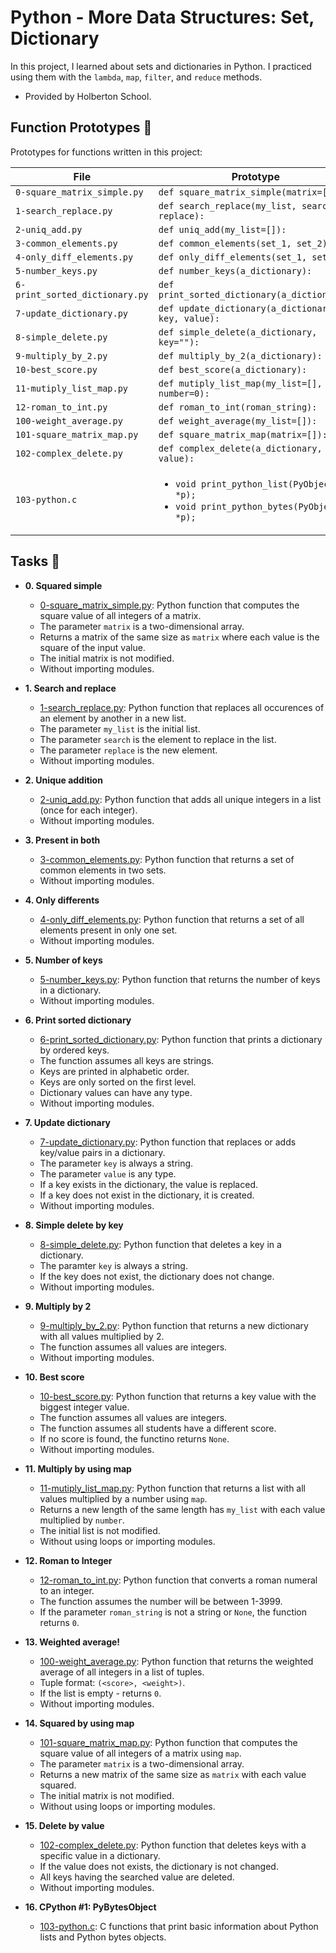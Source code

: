 # Python - More Data Structures: Set, Dictionary

In this project, I learned about sets and dictionaries in Python. I practiced using them
with the `lambda`, `map`, `filter`, and `reduce` methods.


* Provided by Holberton School.

## Function Prototypes :floppy_disk:

Prototypes for functions written in this project:

| File                           | Prototype                                                                                                 |
| ------------------------------ | --------------------------------------------------------------------------------------------------------- |
| `0-square_matrix_simple.py`    | `def square_matrix_simple(matrix=[]):`                                                                    |
| `1-search_replace.py`          | `def search_replace(my_list, search, replace):`                                                           |
| `2-uniq_add.py`                | `def uniq_add(my_list=[]):`                                                                               |
| `3-common_elements.py`         | `def common_elements(set_1, set_2):`                                                                      |
| `4-only_diff_elements.py`      | `def only_diff_elements(set_1, set_2):`                                                                   |
| `5-number_keys.py`             | `def number_keys(a_dictionary):`                                                                          |
| `6-print_sorted_dictionary.py` | `def print_sorted_dictionary(a_dictionary):`                                                              |
| `7-update_dictionary.py`       | `def update_dictionary(a_dictionary, key, value):`                                                        |
| `8-simple_delete.py`           | `def simple_delete(a_dictionary, key=""):`                                                                |
| `9-multiply_by_2.py`           | `def multiply_by_2(a_dictionary):`                                                                        |
| `10-best_score.py`             | `def best_score(a_dictionary):`                                                                           |
| `11-mutiply_list_map.py`       | `def mutiply_list_map(my_list=[], number=0):`                                                             |
| `12-roman_to_int.py`           | `def roman_to_int(roman_string):`                                                                         |
| `100-weight_average.py`        | `def weight_average(my_list=[]):`                                                                         |
| `101-square_matrix_map.py`     | `def square_matrix_map(matrix=[]):`                                                                       |
| `102-complex_delete.py`        | `def complex_delete(a_dictionary, value):`                                                                |
| `103-python.c`                 | <ul><li>`void print_python_list(PyObject *p);`</li><li>`void print_python_bytes(PyObject *p);`</li></ul> |

## Tasks :page_with_curl:

* **0. Squared simple**
  * [0-square_matrix_simple.py](./0-square_matrix_simple.py): Python function that computes
  the square value of all integers of a matrix.
  * The parameter `matrix` is a two-dimensional array.
  * Returns a matrix of the same size as `matrix` where each value is the
  square of the input value.
  * The initial matrix is not modified.
  * Without importing modules.

* **1. Search and replace**
  * [1-search_replace.py](./1-search_replace.py): Python function that replaces all occurences
  of an element by another in a new list.
  * The parameter `my_list` is the initial list.
  * The parameter `search` is the element to replace in the list.
  * The parameter `replace` is the new element.
  * Without importing modules.

* **2. Unique addition**
  * [2-uniq_add.py](./2-uniq_add.py): Python function that adds all unique integers in
  a list (once for each integer).
  * Without importing modules.

* **3. Present in both**
  * [3-common_elements.py](./3-common_elements.py): Python function that returns a
  set of common elements in two sets.
  * Without importing modules.

* **4. Only differents**
  * [4-only_diff_elements.py](./4-only_diff_elements.py): Python function that returns a
  set of all elements present in only one set.
  * Without importing modules.

* **5. Number of keys**
  * [5-number_keys.py](./5-number_keys.py): Python function that returns the number of
  keys in a dictionary.
  * Without importing modules.

* **6. Print sorted dictionary**
  * [6-print_sorted_dictionary.py](./6-print_sorted_dictionary.py): Python function that
  prints a dictionary by ordered keys.
  * The function assumes all keys are strings.
  * Keys are printed in alphabetic order.
  * Keys are only sorted on the first level.
  * Dictionary values can have any type.
  * Without importing modules.

* **7. Update dictionary**
  * [7-update_dictionary.py](./7-update_dictionary.py): Python function that replaces or
  adds key/value pairs in a dictionary.
  * The parameter `key` is always a string.
  * The parameter `value` is any type.
  * If a key exists in the dictionary, the value is replaced.
  * If a key does not exist in the dictionary, it is created.
  * Without importing modules.

* **8. Simple delete by key**
  * [8-simple_delete.py](./8-simple_delete.py): Python function that deletes a key
  in a dictionary.
  * The paramter `key` is always a string.
  * If the key does not exist, the dictionary does not change.
  * Without importing modules.

* **9. Multiply by 2**
  * [9-multiply_by_2.py](./9-multiply_by_2.py): Python function that returns a
  new dictionary with all values multiplied by 2.
  * The function assumes all values are integers.
  * Without importing modules.

* **10. Best score**
  * [10-best_score.py](./10-best_score.py): Python function that returns a key value
  with the biggest integer value.
  * The function assumes all values are integers.
  * The function assumes all students have a different score.
  * If no score is found, the functino returns `None`.
  * Without importing modules.

* **11. Multiply by using map**
  * [11-mutiply_list_map.py](./11-multiply_list_map.py): Python function that returns a
  list with all values multiplied by a number using `map`.
  * Returns a new length of the same length has `my_list` with each value
  multiplied by `number`.
  * The initial list is not modified.
  * Without using loops or importing modules.

* **12. Roman to Integer**
  * [12-roman_to_int.py](./12-roman_to_int.py): Python function that converts a roman
  numeral to an integer.
  * The function assumes the number will be between 1-3999.
  * If the parameter `roman_string` is not a string or `None`, the function returns `0`.

* **13. Weighted average!**
  * [100-weight_average.py](./100-weight_average.py): Python function that returns the
  weighted average of all integers in a list of tuples.
  * Tuple format: `(<score>, <weight>)`.
  * If the list is empty - returns `0`.
  * Without importing modules.

* **14. Squared by using map**
  * [101-square_matrix_map.py](./101-square_matrix_map.py): Python function that computes
  the square value of all integers of a matrix using `map`.
  * The parameter `matrix` is a two-dimensional array.
  * Returns a new matrix of the same size as `matrix` with each value squared.
  * The initial matrix is not modified.
  * Without using loops or importing modules.

* **15. Delete by value**
  * [102-complex_delete.py](./102-complex_delete.py): Python function that deletes keys with
  a specific value in a dictionary.
  * If the value does not exists, the dictionary is not changed.
  * All keys having the searched value are deleted.
  * Without importing modules.

* **16. CPython #1: PyBytesObject**
  * [103-python.c](./103-python.c): C functions that print basic information about
  Python lists and Python bytes objects.
